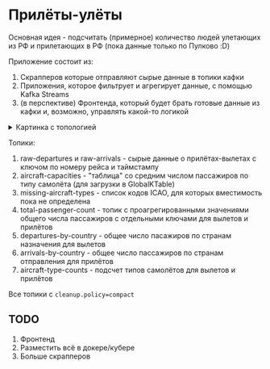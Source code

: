 # Прилёты-улёты

Основная идея - подсчитать (примерное) количество людей улетающих из РФ и прилетающих в РФ (пока данные только по Пулково :D)

Приложение состоит из:

1. Скрапперов которые отправляют сырые данные в топики кафки
2. Приложения, которое фильтрует и агрегирует данные, с помощью Kafka Streams
3. (в перспективе) Фронтенда, который будет брать готовые данные из кафки и, возможно, управлять какой-то логикой

<details>
  <summary>Картинка с топологией</summary>
  
  ![canvas](https://user-images.githubusercontent.com/1942903/230631377-77eb0fd0-cdf9-468d-8c1b-d5c6c77e9f79.png)
</details>

Топики:

1. raw-departures и raw-arrivals - сырые данные о прилётах-вылетах с ключом по номеру рейса и таймстампу
2. aircraft-capacities - "таблица" со средним числом пассажиров по типу самолёта (для загрузки в GlobalKTable)
3. missing-aircraft-types - список кодов ICAO, для которых вместимость пока не определена
4. total-passenger-count - топик с проагрегированными значениями общего числа пассажиров с отдельными ключами для вылетов и прилётов
5. departures-by-country - общее число пасажиров по странам назначения для вылетов
6. arrivals-by-country - общее число пассажиров по странам отправления для прилётов
7. aircraft-type-counts - подсчет типов самолётов для вылетов и прилётов

Все топики c `cleanup.policy=compact`

## TODO

1. Фронтенд
3. Разместить всё в докере/кубере
4. Больше скрапперов
